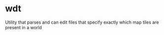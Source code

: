 # wdt
Utility that parses and can edit files that specify exactly which map tiles are present in a world
